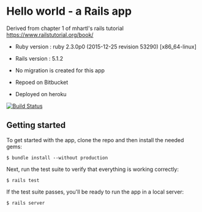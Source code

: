 
# Hello world - a Rails app

Derived from chapter 1 of mhartl's rails tutorial  https://www.railstutorial.org/book/ 

* Ruby version : ruby 2.3.0p0 (2015-12-25 revision 53290) [x86_64-linux]

* Rails version : 5.1.2

* No migration is created for this app

* Repoed on Bitbucket

* Deployed on heroku


[![Build Status](https://semaphoreci.com/api/v1/projects/19b06668-c5c3-4dd7-a590-f80d07db9f7c/1565055/badge.svg)](https://semaphoreci.com/shalininair/hello_app)

## Getting started

To get started with the app, clone the repo and then install the needed gems:

```
$ bundle install --without production
```

Next, run the test suite to verify that everything is working correctly:

```
$ rails test
```

If the test suite passes, you'll be ready to run the app in a local server:

```
$ rails server
```

